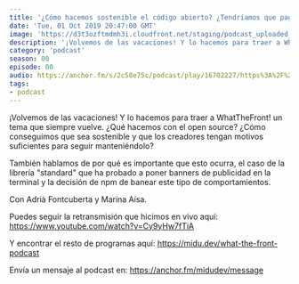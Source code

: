 ```yaml
---
title: '¿Cómo hacemos sostenible el código abierto? ¿Tendríamos que pagar por él? - 00x00'
date: 'Tue, 01 Oct 2019 20:47:00 GMT'
image: 'https://d3t3ozftmdmh3i.cloudfront.net/staging/podcast_uploaded_episode/7340239/7e7d9a33a7207589.jpeg'
description: '¡Volvemos de las vacaciones! Y lo hacemos para traer a WhatTheFront! un tema que siempre vuelve. ¿Qué hacemos con el open source? ¿Cómo conseguimos que sea sostenible y que los cre'
category: 'podcast'
season: 00
episode: 00
audio: https://anchor.fm/s/2c58e75c/podcast/play/16702227/https%3A%2F%2Fd3ctxlq1ktw2nl.cloudfront.net%2Fstaging%2F2020-6-17%2F90903129-44100-2-c1b7e7074376afd4.mp3
tags:
- podcast
---
```


¡Volvemos de las vacaciones! Y lo hacemos para traer a WhatTheFront! un tema que siempre vuelve. ¿Qué hacemos con el open source? ¿Cómo conseguimos que sea sostenible y que los creadores tengan motivos suficientes para seguir manteniéndolo?

También hablamos de por qué es importante que esto ocurra, el caso de la librería "standard" que ha probado a poner banners de publicidad en la terminal y la decisión de npm de banear este tipo de comportamientos.

Con Adrià Fontcuberta y Marina Aísa.

Puedes seguir la retransmisión que hicimos en vivo aquí: https://www.youtube.com/watch?v=Cy9yHw7fTiA

Y encontrar el resto de programas aquí:
https://midu.dev/what-the-front-podcast

 

Envía un mensaje al podcast en: https://anchor.fm/midudev/message

